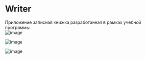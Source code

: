 # Writer
Приложение записная книжка разработанная в рамках учебной программы  
![image](https://user-images.githubusercontent.com/57843891/148690108-a4bc007d-2e6c-4674-8468-a7abb3c4b5f6.png)

![image](https://user-images.githubusercontent.com/57843891/148690134-b4d86a61-eaf1-4806-809f-46e4f7bd7693.png)

![image](https://user-images.githubusercontent.com/57843891/148690214-5f5ecad6-b795-4348-9643-818cc98f4f7e.png)
